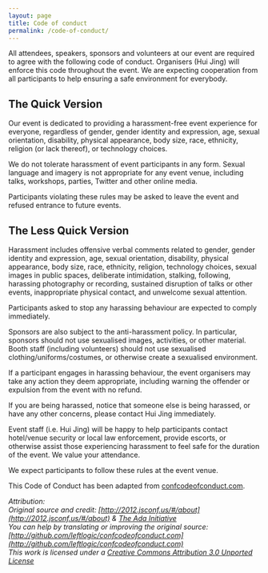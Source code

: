 ```yaml
---
layout: page
title: Code of conduct
permalink: /code-of-conduct/
---
```

All attendees, speakers, sponsors and volunteers at our event are required to agree with the following code of conduct. Organisers (Hui Jing) will enforce this code throughout the event. We are expecting cooperation from all participants to help ensuring a safe environment for everybody.

## The Quick Version

Our event is dedicated to providing a harassment-free event experience for everyone, regardless of gender, gender identity and expression, age, sexual orientation, disability, physical appearance, body size, race, ethnicity, religion (or lack thereof), or technology choices.

We do not tolerate harassment of event participants in any form. Sexual language and imagery is not appropriate for any event venue, including talks, workshops, parties, Twitter and other online media.

Participants violating these rules may be asked to leave the event and refused entrance to future events.

## The Less Quick Version

Harassment includes offensive verbal comments related to gender, gender identity and expression, age, sexual orientation, disability, physical appearance, body size, race, ethnicity, religion, technology choices, sexual images in public spaces, deliberate intimidation, stalking, following, harassing photography or recording, sustained disruption of talks or other events, inappropriate physical contact, and unwelcome sexual attention.

Participants asked to stop any harassing behaviour are expected to comply immediately.

Sponsors are also subject to the anti-harassment policy. In particular, sponsors should not use sexualised images, activities, or other material. Booth staff (including volunteers) should not use sexualised clothing/uniforms/costumes, or otherwise create a sexualised environment.

If a participant engages in harassing behaviour, the event organisers may take any action they deem appropriate, including warning the offender or expulsion from the event with no refund.

If you are being harassed, notice that someone else is being harassed, or have any other concerns, please contact Hui Jing immediately.

Event staff (i.e. Hui Jing) will be happy to help participants contact hotel/venue security or local law enforcement, provide escorts, or otherwise assist those experiencing harassment to feel safe for the duration of the event. We value your attendance.

We expect participants to follow these rules at the event venue.

This Code of Conduct has been adapted from [confcodeofconduct.com](http://confcodeofconduct.com/).

<em>Attribution:  
Original source and credit: [http://2012.jsconf.us/#/about](http://2012.jsconf.us/#/about) & [The Ada Initiative](http://geekfeminism.wikia.com/wiki/Conference_anti-harassment/Policy)  
You can help by translating or improving the original source: [http://github.com/leftlogic/confcodeofconduct.com](http://github.com/leftlogic/confcodeofconduct.com)  
This work is licensed under a [Creative Commons Attribution 3.0 Unported License](http://creativecommons.org/licenses/by/3.0/deed.en_US)</em>
